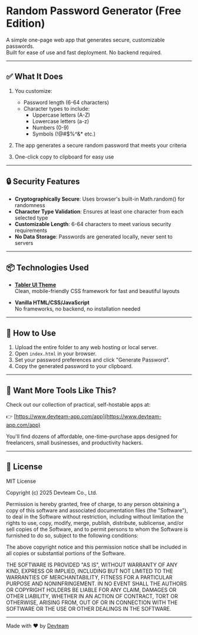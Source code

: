 # Random Password Generator (Free Edition)

A simple one-page web app that generates secure, customizable passwords.  
Built for ease of use and fast deployment. No backend required.

---

## ✅ What It Does

1. You customize:

   - Password length (6-64 characters)
   - Character types to include:
     - Uppercase letters (A-Z)
     - Lowercase letters (a-z)
     - Numbers (0-9)
     - Symbols (!@#$%^&* etc.)

2. The app generates a secure random password that meets your criteria

3. One-click copy to clipboard for easy use

---

## 🔒 Security Features

- **Cryptographically Secure**: Uses browser's built-in Math.random() for randomness
- **Character Type Validation**: Ensures at least one character from each selected type
- **Customizable Length**: 6-64 characters to meet various security requirements
- **No Data Storage**: Passwords are generated locally, never sent to servers

---

## 📦 Technologies Used

- **[Tabler UI Theme](https://tabler.io/)**  
  Clean, mobile-friendly CSS framework for fast and beautiful layouts

- **Vanilla HTML/CSS/JavaScript**  
  No frameworks, no backend, no installation needed

---

## 🔧 How to Use

1. Upload the entire folder to any web hosting or local server.
2. Open `index.html` in your browser.
3. Set your password preferences and click "Generate Password".
4. Copy the generated password to your clipboard.

---

## 🧩 Want More Tools Like This?

Check out our collection of practical, self-hostable apps at:

👉 [https://www.devteam-app.com/app](https://www.devteam-app.com/app)

You'll find dozens of affordable, one-time-purchase apps designed for freelancers, small businesses, and productivity hackers.

---

## 💬 License

MIT License

Copyright (c) 2025 Devteam Co., Ltd.

Permission is hereby granted, free of charge, to any person obtaining a copy
of this software and associated documentation files (the "Software"), to deal
in the Software without restriction, including without limitation the rights
to use, copy, modify, merge, publish, distribute, sublicense, and/or sell
copies of the Software, and to permit persons to whom the Software is
furnished to do so, subject to the following conditions:

The above copyright notice and this permission notice shall be included in
all copies or substantial portions of the Software.

THE SOFTWARE IS PROVIDED "AS IS", WITHOUT WARRANTY OF ANY KIND, EXPRESS OR
IMPLIED, INCLUDING BUT NOT LIMITED TO THE WARRANTIES OF MERCHANTABILITY,
FITNESS FOR A PARTICULAR PURPOSE AND NONINFRINGEMENT. IN NO EVENT SHALL THE
AUTHORS OR COPYRIGHT HOLDERS BE LIABLE FOR ANY CLAIM, DAMAGES OR OTHER
LIABILITY, WHETHER IN AN ACTION OF CONTRACT, TORT OR OTHERWISE, ARISING FROM,
OUT OF OR IN CONNECTION WITH THE SOFTWARE OR THE USE OR OTHER DEALINGS IN
THE SOFTWARE.

---

Made with ❤️ by [Devteam](https://www.devteam-app.com)
